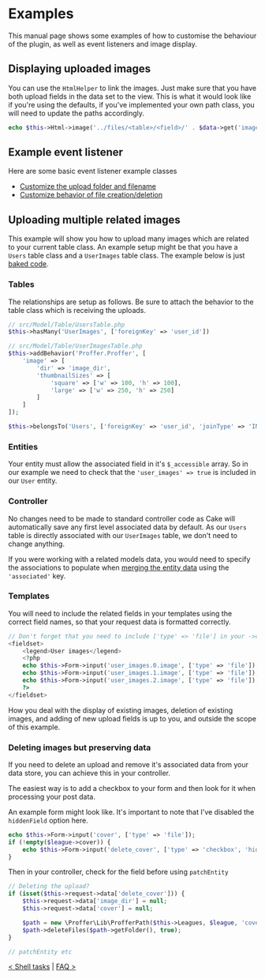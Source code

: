 # Examples
This manual page shows some examples of how to customise the behaviour of the plugin,
as well as event listeners and image display.

## Displaying uploaded images
You can use the `HtmlHelper` to link the images. Just make sure that you have both upload fields in the data set to the view.
This is what it would look like if you're using the defaults, if you've implemented your own path class, you will need
to update the paths accordingly.
```php
echo $this->Html->image('../files/<table>/<field>/' . $data->get('image_dir') . '/<prefix>_' . $data->get('image'));
```

## Example event listener
Here are some basic event listener example classes
* [Customize the upload folder and filename](examples/UploadFilenameListener.md)
* [Customize behavior of file creation/deletion](examples/UploadAndDeleteImageListener.md)

## Uploading multiple related images
This example will show you how to upload many images which are related to your
current table class. An example setup might be that you have a `Users` table class
and a `UserImages` table class. The example below is just [baked code](http://book.cakephp.org/3.0/en/bake/usage.html).

### Tables
The relationships are setup as follows. Be sure to attach the behavior to the
table class which is receiving the uploads.

```php
// src/Model/Table/UsersTable.php
$this->hasMany('UserImages', ['foreignKey' => 'user_id'])

// src/Model/Table/UserImagesTable.php
$this->addBehavior('Proffer.Proffer', [
    'image' => [
        'dir' => 'image_dir',
        'thumbnailSizes' => [
            'square' => ['w' => 100, 'h' => 100],
            'large' => ['w' => 250, 'h' => 250]
        ]
    ]
]);

$this->belongsTo('Users', ['foreignKey' => 'user_id', 'joinType' => 'INNER']);
```

### Entities
Your entity must allow the associated field in it's `$_accessible` array. So in our
example we need to check that the `'user_images' => true` is included in our `User` entity.

### Controller
No changes need to be made to standard controller code as Cake will automatically save any
first level associated data by default. As our `Users` table is directly associated with
our `UserImages` table, we don't need to change anything.

If you were working with a related models data, you would need to specify the associations
to populate when [merging the entity data](http://book.cakephp.org/3.0/en/orm/saving-data.html#converting-request-data-into-entities)
using the `'associated'` key.

### Templates
You will need to include the related fields in your templates using the correct
field names, so that your request data is formatted correctly.

```php
// Don't forget that you need to include ['type' => 'file'] in your ->create() call
<fieldset>
    <legend>User images</legend>
    <?php
    echo $this->Form->input('user_images.0.image', ['type' => 'file']);
    echo $this->Form->input('user_images.1.image', ['type' => 'file']);
    echo $this->Form->input('user_images.2.image', ['type' => 'file']);
    ?>
</fieldset>
```

How you deal with the display of existing images, deletion of existing images,
and adding of new upload fields is up to you, and outside the scope of this example.

### Deleting images but preserving data
If you need to delete an upload and remove it's associated data from your data store, you can achieve this in your controller.

The easiest way is to add a checkbox to your form and then look for it when processing your post data.

An example form might look like. It's important to note that I've disabled the `hiddenField` option here.

```php
echo $this->Form->input('cover', ['type' => 'file']);
if (!empty($league->cover)) {
    echo $this->Form->input('delete_cover', ['type' => 'checkbox', 'hiddenField' => false, 'label' => 'Remove my cover photo']);
}
```

Then in your controller, check for the field before using `patchEntity`

```php
// Deleting the upload?
if (isset($this->request->data['delete_cover'])) {
    $this->request->data['image_dir'] = null;
    $this->request->data['cover'] = null;

    $path = new \Proffer\Lib\ProfferPath($this->Leagues, $league, 'cover', $this->Leagues->behaviors()->Proffer->config('cover'));
    $path->deleteFiles($path->getFolder(), true);
}

// patchEntity etc
```

[< Shell tasks](shell.md) | [FAQ >](faq.md)
